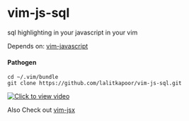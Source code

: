 vim-js-sql
==========

sql highlighting in your javascript in your vim

Depends on: [vim-javascript](https://github.com/pangloss/vim-javascript)

#### Pathogen

```
cd ~/.vim/bundle
git clone https://github.com/lalitkapoor/vim-js-sql.git
```

[![Click to view video](https://www.dropbox.com/s/55obj6pmwtturgo/Screenshot%202014-04-27%2000.47.08.png?dl=1)](https://www.youtube.com/watch?v=x9F9_Lt0Iuw)

Also Check out [vim-jsx](https://github.com/mxw/vim-jsx)
